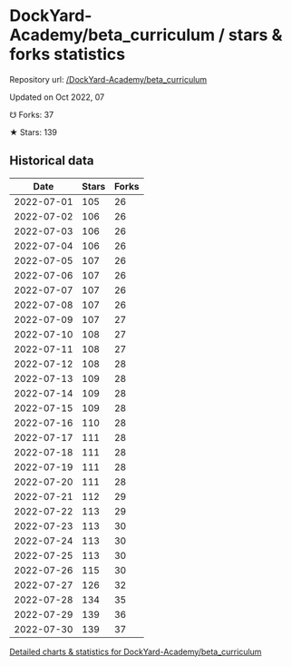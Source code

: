 # DockYard-Academy/beta_curriculum / stars & forks statistics

Repository url: [/DockYard-Academy/beta_curriculum](https://github.com/DockYard-Academy/beta_curriculum)

Updated on Oct 2022, 07

☋ Forks: 37

★ Stars: 139

## Historical data
| Date | Stars | Forks |
|------|-------|-------|
| 2022-07-01 | 105 | 26 | 
| 2022-07-02 | 106 | 26 | 
| 2022-07-03 | 106 | 26 | 
| 2022-07-04 | 106 | 26 | 
| 2022-07-05 | 107 | 26 | 
| 2022-07-06 | 107 | 26 | 
| 2022-07-07 | 107 | 26 | 
| 2022-07-08 | 107 | 26 | 
| 2022-07-09 | 107 | 27 | 
| 2022-07-10 | 108 | 27 | 
| 2022-07-11 | 108 | 27 | 
| 2022-07-12 | 108 | 28 | 
| 2022-07-13 | 109 | 28 | 
| 2022-07-14 | 109 | 28 | 
| 2022-07-15 | 109 | 28 | 
| 2022-07-16 | 110 | 28 | 
| 2022-07-17 | 111 | 28 | 
| 2022-07-18 | 111 | 28 | 
| 2022-07-19 | 111 | 28 | 
| 2022-07-20 | 111 | 28 | 
| 2022-07-21 | 112 | 29 | 
| 2022-07-22 | 113 | 29 | 
| 2022-07-23 | 113 | 30 | 
| 2022-07-24 | 113 | 30 | 
| 2022-07-25 | 113 | 30 | 
| 2022-07-26 | 115 | 30 | 
| 2022-07-27 | 126 | 32 | 
| 2022-07-28 | 134 | 35 | 
| 2022-07-29 | 139 | 36 | 
| 2022-07-30 | 139 | 37 | 


[Detailed charts & statistics for DockYard-Academy/beta_curriculum](https://reviewgithub.com/rep/DockYard-Academy/beta_curriculum)
